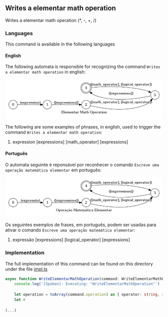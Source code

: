 ## Writes a elementar math operation

Writes a elementar math operation (*, -, +, /)

### Languages

This command is available in the following languages

#### English

The following automata is responsible for recognizing the command `Writes a elementar math operation` in english:

![English](phrase_en-US.png)

The following are some examples of phrases, in english, used to trigger the command `Writes a elementar math operation`:

1. expression [expressions] [math_operator] [expressions]

#### Português

O automata seguinte é reponsável por reconhecer o comando `Escreve uma operação matemática elementar` em português:

![Português](phrase_pt-BR.png)

Os seguintes exemplos de frases, em português, podem ser usadas para ativar o comando `Escreve uma operação matemática elementar`:

1. expressão [expressions] [logical_operator] [expressions]

### Implementation

The full implementation of this command can be found on this directory under the file [impl.ts](impl.ts)

```typescript
async function WriteElementarMathOperation(command: WriteElementarMathOperationParsedArgs, editor: Editor, context: {}) {
    console.log('[Spoken]: Executing: "WriteElementarMathOperation"')

    let operation = toArray(command.operation) as { operator: string, isNegative: boolean }[]
    let r

(...)
```